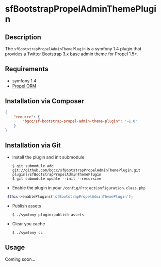 sfBootstrapPropelAdminThemePlugin
======================

Description
-----------
The `sfBootstrapPropelAdminThemePlugin` is a symfony 1.4 plugin that provides a Twitter Bootstrap 3.x base admin theme for Propel 1.5+.

Requirements
------------
  * symfony 1.4
  * [Propel ORM](https://github.com/propelorm/sfPropelORMPlugin)

Installation via Composer
-------------------------
```json
{
    "require": {
        "bgcc/sf-bootstrap-propel-admin-theme-plugin": "~1.0"
    }
}
```

Installation via Git
--------------------
  * Install the plugin and init submodule

        $ git submodule add git://github.com/bgcc/sfBootstrapPropelAdminThemePlugin.git plugins/sfBootstrapPropelAdminThemePlugin
        $ git submodule update --init --recursive

  * Enable the plugin in your `/config/ProjectConfiguration.class.php`
``` php
 $this->enablePlugins('sfBootstrapPropelAdminThemePlugin');
```

  * Publish assets

        $ ./symfony plugin:publish-assets

  * Clear you cache

        $ ./symfony cc

Usage
-----
Coming soon...
